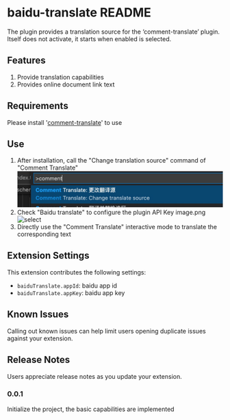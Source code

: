 # baidu-translate README

The plugin provides a translation source for the ‘comment-translate’ plugin. Itself does not activate, it starts when enabled is selected.

## Features

1. Provide translation capabilities
2. Provides online document link text

## Requirements

Please install '[comment-translate](https://github.com/intellism/vscode-comment-translate)' to use

## Use

1. After installation, call the "Change translation source" command of "Comment Translate"
    ![change](./image/change.png)
2. Check "Baidu translate" to configure the plugin API Key
image.png
    ![select](https://imgoss.bfrontend.com/uPic/image-20221122135343430.png)
3. Directly use the "Comment Translate" interactive mode to translate the corresponding text

## Extension Settings

This extension contributes the following settings:

* `baiduTranslate.appId`: baidu app id
* `baiduTranslate.appKey`: baidu app key

## Known Issues

Calling out known issues can help limit users opening duplicate issues against your extension.

## Release Notes

Users appreciate release notes as you update your extension.

### 0.0.1

Initialize the project, the basic capabilities are implemented
